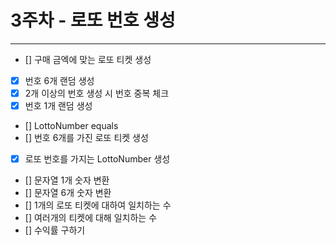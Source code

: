 # 3주차 - 로또 번호 생성
***
- [] 구매 금엑에 맞는 로또 티켓 생성
- [x] 번호 6개 랜덤 생성
- [x] 2개 이상의 번호 생성 시 번호 중복 체크
- [x] 번호 1개 랜덤 생성
- [] LottoNumber equals
- [] 번호 6개를 가진 로또 티켓 생성
- [x] 로또 번호를 가지는 LottoNumber 생성
- [] 문자열 1개 숫자 변환
- [] 문자열 6개 숫자 변환
- [] 1개의 로또 티켓에 대하여 일치하는 수
- [] 여러개의 티켓에 대해 일치하는 수 
- [] 수익률 구하기